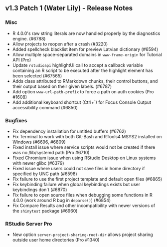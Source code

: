 ## v1.3 Patch 1 (Water Lily) - Release Notes


### Misc

- R 4.0.0's raw string literals are now handled properly by the diagnostics engine. (#6788)
- Allow projects to reopen after a crash (#3220)
- Added spellcheck blacklist item for preview Latvian dictionary (#6594)
- Allow multiple space-separated domains in `www-frame-origin` for Tutorial API (Pro)
- Update `rstudioapi` highlightUi call to accept a callback variable containing an R script to be executed after the highlight element has been selected (#67565)
- Adds class attributed to RMarkdown chunks, their control buttons, and their output based on their given labels. (#6787)
- Add option `www-url-path-prefix` to force a path on auth cookies (Pro #1608)
- Add additional keyboard shortcut (Ctrl+`) for Focus Console Output accessibility command (#6850)

### Bugfixes

- Fix dependency installation for untitled buffers (#6762)
- Fix Terminal to work with both Git-Bash and RTools4 MSYS2 installed on Windows (#6696, #6809)
- Fixed install issue where service scripts would not be created if there was no /lib/systemd path (Pro #6710)
- Fixed Chromium issue when using RStudio Desktop on Linux systems with newer glibc (#6379)
- Fixed issue where users could not save files in home directory if specified by UNC path (#6598)
- Fix failure to use the first project template and default open files (#6865)
- Fix keybinding failure when global keybindings exists but user keybindings don't (#6870)
- Fix failure to open source files when debugging some functions in R 4.0.0 (work around R bug in `deparse()`) (#6854)
- Fix Compare Results and other incompatibility with newer versions of the `shinytest` package (#6960)

### RStudio Server Pro

- New option `server-project-sharing-root-dir` allows project sharing outside user home directories (Pro #1340)

